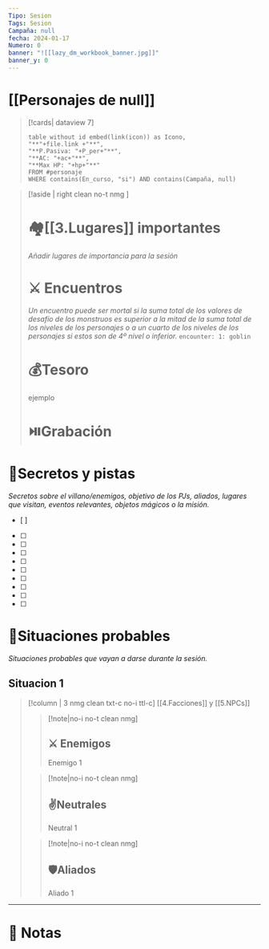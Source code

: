 ```yaml
---
Tipo: Sesion
Tags: Sesion
Campaña: null
fecha: 2024-01-17
Numero: 0
banner: "![[lazy_dm_workbook_banner.jpg]]"
banner_y: 0
---
```

# [[Personajes de null]]
>[!cards| dataview 7]
>```dataview
>table without id embed(link(icon)) as Icono,
>"**"+file.link +"**",
>"**P.Pasiva: "+P_per+"**",
>"**AC: "+ac+"**",
>"**Max HP: "+hp+"**"
>FROM #personaje
>WHERE contains(En_curso, "si") AND contains(Campaña, null)
>```




>[!aside | right clean no-t nmg ]
># 🏘️[[3.Lugares]] importantes
> *Añadir lugares de importancia para la sesión*
># ⚔️ Encuentros
>*Un encuentro puede ser mortal si la suma total de los valores de desafío de los monstruos es superior a la mitad de la suma total de los niveles de los personajes o a un cuarto de los niveles de los personajes si estos son de 4º nivel o inferior.*
>`encounter: 1: goblin`
># 💰Tesoro
>ejemplo
># ⏯️Grabación


# 🔐Secretos y pistas
*Secretos sobre el villano/enemigos, objetivo de los PJs, aliados, lugares que visitan, eventos relevantes, objetos mágicos o la misión.*
- [ ] 
- [ ] 
- [ ] 
- [ ] 
- [ ] 
- [ ] 
- [ ] 
- [ ] 
- [ ] 
- [ ] 


# 🎥Situaciones probables
*Situaciones probables que vayan a darse durante la sesión.*
## Situacion 1

>[!column | 3 nmg clean txt-c no-i ttl-c] [[4.Facciones]] y [[5.NPCs]]
>>[!note|no-i no-t clean nmg]
>>## ⚔️ Enemigos
>>Enemigo 1
>
>>[!note|no-i no-t clean nmg]
>> ## ✌️Neutrales
>>Neutral 1
>
>>[!note|no-i no-t clean nmg]
>> ## 🛡️Aliados
>>Aliado 1
___
# 📝 Notas